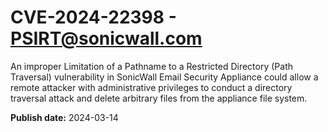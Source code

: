 # CVE-2024-22398 - PSIRT@sonicwall.com

An improper Limitation of a Pathname to a Restricted Directory (Path Traversal) vulnerability in SonicWall Email Security Appliance could allow a remote attacker with administrative privileges to conduct a directory traversal attack and delete arbitrary files from the appliance file system.

**Publish date:** 2024-03-14
